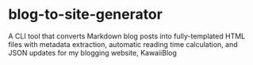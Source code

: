 # blog-to-site-generator
A CLI tool that converts Markdown blog posts into fully-templated HTML files with metadata extraction, automatic reading time calculation, and JSON updates for my blogging website, KawaiiBlog
